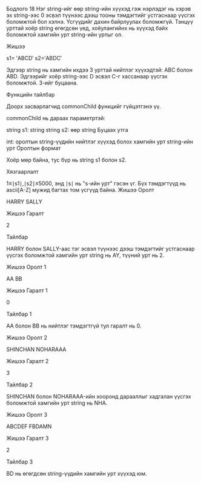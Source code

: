 Бодлого 18
Нэг string-ийг өөр string-ийн хүүхэд гэж нэрлэдэг нь хэрэв эх string-ээс 0 эсвэл түүнээс дээш тооны тэмдэгтийг устгаснаар үүсгэх боломжтой бол хэлнэ. Үсгүүдийг дахин байрлуулах боломжгүй. Тэнцүү урттай хоёр string өгөгдсөн үед, хоёулангийнх нь хүүхэд байх боломжтой хамгийн урт string-ийн уртыг ол.

Жишээ

s1= ′ABCD′ s2=′ABDC′

Эдгээр string нь хамгийн ихдээ 3 урттай нийтлэг хүүхэдтэй: ABC болон ABD. Эдгээрийг хоёр string-ээс D эсвэл C-г хассанаар үүсгэх боломжтой. 3-ийг буцаана.

Функцийн тайлбар

Доорх засварлагчид commonChild функцийг гүйцэтгэнэ үү.

commonChild нь дараах параметртэй:

string s1: string string s2: өөр string Буцаах утга

int: оролтын string-үүдийн нийтлэг хүүхэд болох хамгийн урт string-ийн урт Оролтын формат

Хоёр мөр байна, тус бүр нь string s1 болон s2.

Хязгаарлалт

1≤∣s1∣,∣s2∣≤5000, энд ∣s∣ нь "s-ийн урт" гэсэн үг. Бүх тэмдэгтүүд нь ascii[A-Z] мужид багтах том үсгүүд байна. Жишээ Оролт

HARRY SALLY

Жишээ Гаралт

2

Тайлбар

HARRY болон SALLY-аас тэг эсвэл түүнээс дээш тэмдэгтийг устгаснаар үүсгэх боломжтой хамгийн урт string нь AY, түүний урт нь 2.

Жишээ Оролт 1

AA BB

Жишээ Гаралт 1

0

Тайлбар 1

AA болон BB нь нийтлэг тэмдэгтгүй тул гаралт нь 0.

Жишээ Оролт 2

SHINCHAN NOHARAAA

Жишээ Гаралт 2

3

Тайлбар 2

SHINCHAN болон NOHARAAA-ийн хооронд дарааллыг хадгалан үүсгэх боломжтой хамгийн урт string нь NHA.

Жишээ Оролт 3

ABCDEF FBDAMN

Жишээ Гаралт 3

2

Тайлбар 3

BD нь өгөгдсөн string-үүдийн хамгийн урт хүүхэд юм.

